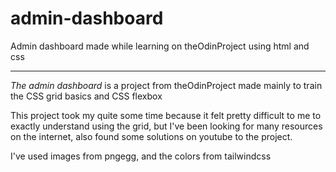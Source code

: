 # admin-dashboard
Admin dashboard made while learning on theOdinProject using html and css

---------------------------------------------
*The admin dashboard* is a project from theOdinProject made mainly to train the CSS grid basics and CSS flexbox

This project took my quite some time because it felt pretty difficult to me to exactly understand using the grid, but I've been looking for many resources on the internet, also found some solutions on youtube to the project. 

I've used images from pngegg, and the colors from tailwindcss
